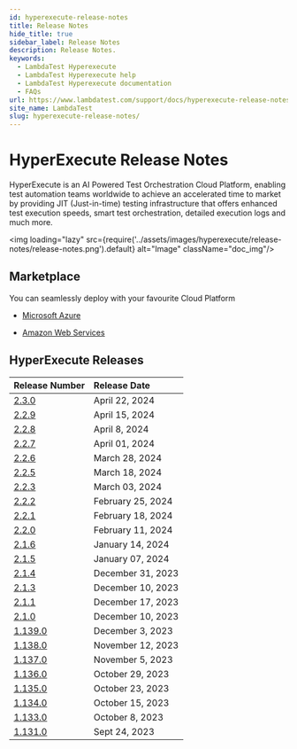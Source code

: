 ```yaml
---
id: hyperexecute-release-notes
title: Release Notes
hide_title: true
sidebar_label: Release Notes
description: Release Notes.
keywords:
  - LambdaTest Hyperexecute
  - LambdaTest Hyperexecute help
  - LambdaTest Hyperexecute documentation
  - FAQs
url: https://www.lambdatest.com/support/docs/hyperexecute-release-notes/
site_name: LambdaTest
slug: hyperexecute-release-notes/
---
```


<script type="application/ld+json"
      dangerouslySetInnerHTML={{ __html: JSON.stringify({
       "@context": "https://schema.org",
        "@type": "BreadcrumbList",
        "itemListElement": [{
          "@type": "ListItem",
          "position": 1,
          "name": "Home",
          "item": "https://www.lambdatest.com"
        },{
          "@type": "ListItem",
          "position": 2,
          "name": "Support",
          "item": "https://www.lambdatest.com/support/docs/"
        },{
          "@type": "ListItem",
          "position": 3,
          "name": "Release Notes",
          "item": "https://www.lambdatest.com/support/docs/hyperexecute-release-notes/"
        }]
      })
    }}
></script>

# HyperExecute Release Notes

HyperExecute is an AI Powered Test Orchestration Cloud Platform, enabling test automation teams worldwide to achieve an accelerated time to market by providing JIT (Just-in-time) testing infrastructure that offers enhanced test execution speeds, smart test orchestration, detailed execution logs and much more.
<!-- 
<img loading="lazy" src={require('../assets/images/hyperexecute/release-notes/quick.png').default} alt="Image"  className="doc_img"/> -->

<img loading="lazy" src={require('../assets/images/hyperexecute/release-notes/release-notes.png').default} alt="Image"  className="doc_img"/>

## Marketplace

You can seamlessly deploy with your favourite Cloud Platform

- [Microsoft Azure](https://azuremarketplace.microsoft.com/en-us/marketplace/apps/lambdatestinc1584019832435.hyperexeonprem?tab=overview)

- [Amazon Web Services](https://aws.amazon.com/marketplace/pp/prodview-35cneaxfou2eq)

## HyperExecute Releases

| Release Number | Release Date |
|:---|:--|
| [2.3.0](/support/docs/hyperexecute-release-notes-2-3-0) | April 22, 2024|
| [2.2.9](/support/docs/hyperexecute-release-notes-2-2-9) | April 15, 2024|
| [2.2.8](/support/docs/hyperexecute-release-notes-2-2-8) | April 8, 2024|
| [2.2.7](/support/docs/hyperexecute-release-notes-2-2-7) | April 01, 2024|
| [2.2.6](/support/docs/hyperexecute-release-notes-2-2-6) | March 28, 2024|
| [2.2.5](/support/docs/hyperexecute-release-notes-2-2-5) | March 18, 2024|
| [2.2.3](/support/docs/hyperexecute-release-notes-2-2-3) | March 03, 2024|
| [2.2.2](/support/docs/hyperexecute-release-notes-2-2-2) | February 25, 2024|
| [2.2.1](/support/docs/hyperexecute-release-notes-2-2-1) | February 18, 2024|
| [2.2.0](/support/docs/hyperexecute-release-notes-2-2-0) | February 11, 2024|
| [2.1.6](/support/docs/hyperexecute-release-notes-2-1-6) | January 14, 2024|
| [2.1.5](/support/docs/hyperexecute-release-notes-2-1-5) | January 07, 2024|
| [2.1.4](/support/docs/hyperexecute-release-notes-2-1-4) | December 31, 2023|
| [2.1.3](/support/docs/hyperexecute-release-notes-2-1-3) | December 10, 2023|
| [2.1.1](/support/docs/hyperexecute-release-notes-2-1-1) | December 17, 2023|
| [2.1.0](/support/docs/hyperexecute-release-notes-2-1-0) | December 10, 2023|
| [1.139.0](/support/docs/hyperexecute-release-notes-1-139-0) | December 3, 2023|
| [1.138.0](/support/docs/hyperexecute-release-notes-1-138-0) | November 12, 2023|
| [1.137.0](/support/docs/hyperexecute-release-notes-1-137-0) | November 5, 2023|
| [1.136.0](/support/docs/hyperexecute-release-notes-1-136-0) | October 29, 2023|
| [1.135.0](/support/docs/hyperexecute-release-notes-1-135-0) | October 23, 2023|
| [1.134.0](/support/docs/hyperexecute-release-notes-1-134-0) | October 15, 2023|
| [1.133.0](/support/docs/hyperexecute-release-notes-1-133-0) | October 8, 2023|
| [1.131.0](/support/docs/hyperexecute-release-notes-1-131-0) | Sept 24, 2023|